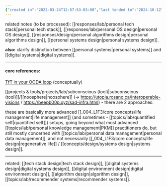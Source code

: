 ```yaml
---
{"created in":"2022-03-24T12:57:53-03:00","last tended to":"2024-10-12T18:40:04-03:00","aliases":["minimum viable intentional personal operations setup","personal systems setup","intentional personal systems setup","minimum viable intentional personal systems design","personal systems design","intentional personal systems design"],"tags":["experiment","🌿","design","player","lab"],"dg-publish":true,"notestage":["🌿"],"created":"2022-03-24T12:57:53.053-03:00","updated":"2024-11-30T16:56:20.695-03:00","permalink":"/experiments/made-by-me/design/minimum-viable-intentional-personal-systems-design-setup/","dgPassFrontmatter":true}
---
```


related notes (to be processed): [[responses/lab/personal tech stack\|personal tech stack]], [[responses/lab/personal OS design\|personal OS design]], [[responses/design/personal algorithms design\|personal algorithms design]], [[personal systems design\|personal systems design]].

**also:** clarify distinction between [[personal systems\|personal systems]] and [[digital systems\|digital systems]].

---
#### core references:

[TfT in your OODA loop](https://subconscious.substack.com/p/tools-for-thought-in-your-ooda-loop) (conceptually)

[[projects & tools/projects/lab/subconscious (tool)\|subconscious (tool)]]/[[noosphere\|noosphere]] (-> https://utopia.rosano.ca/interoperable-visions / https://beepb00p.xyz/sad-infra.html) - there are 2 approaches:

these are basically more advanced [[_004_L1F3/core concepts/life management\|life management]] (and sometimes - [[topics/lab/quantified self\|quantified self]]) setups, going beyond what most advanced [[topics/lab/personal knowledge management\|PKM]] practitioners do, but still mostly concerned with [[topics/lab/personal data management\|personal data management]], and not necessarily [[_004_L1F3/core concepts/life design\|regenerative life]] / [[concepts/design/systems design\|systems design]].

---

related: [[tech stack design\|tech stack design]], [[digital systems design\|digital systems design]], [[digital environment design\|digital environment design]], [[algorithm design\|algorithm design]], [[topics/lab/recommender systems\|recommender systems]].